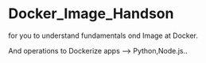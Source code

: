 # Docker_Image_Handson
for you to understand fundamentals ond Image at Docker.

And operations to Dockerize apps --> Python,Node.js..

